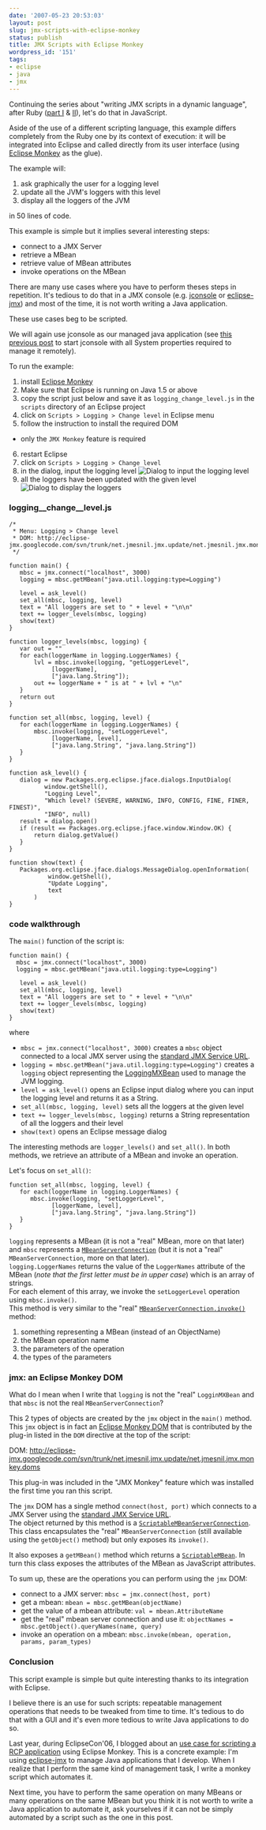 ```yaml
---
date: '2007-05-23 20:53:03'
layout: post
slug: jmx-scripts-with-eclipse-monkey
status: publish
title: JMX Scripts with Eclipse Monkey
wordpress_id: '151'
tags:
- eclipse
- java
- jmx
---
```


Continuing the series about "writing JMX scripts in a dynamic language", after Ruby ([part I][part-I] & [II][part-II]), let's do that in JavaScript.

Aside of the use of a different scripting language, this example differs completely from the Ruby one by its context of execution: it will be integrated into Eclipse and called directly from its user interface (using [Eclipse Monkey][eclipse-monkey] as the glue).

The example will:

1. ask graphically the user for a logging level
2. update all the JVM's loggers with this level
3. display all the loggers of the JVM

in 50 lines of code.

This example is simple but it implies several interesting steps:

* connect to a JMX Server
* retrieve a MBean
* retrieve value of MBean attributes
* invoke operations on the MBean

There are many use cases where you have to perform theses steps in repetition. It's tedious to do that in a JMX console (e.g. [jconsole][jconsole] or [eclipse-jmx][eclipse-jmx]) and most of the time, it is not worth writing a Java application.

These use cases beg to be scripted.

[part-I]: http://jmesnil.net/weblog/2007/03/23/jmx-scripts-using-jruby/
[part-II]: http://jmesnil.net/weblog/2007/04/03/jmx-scripts-using-jruby-part-ii/
[eclipse-monkey]: http://www.eclipse.org/dash/monkey-help.php?key=installing
[jconsole]: http://java.sun.com/j2se/1.5.0/docs/guide/management/jconsole.html
[eclipse-jmx]: http://code.google.com/p/eclipse-jmx/

We will again use jconsole as our managed java application (see [this previous post][part-II] to start jconsole with all System properties required to manage it remotely).

To run the example:

1. install [Eclipse Monkey][eclipse-monkey]
2. Make sure that Eclipse is running on Java 1.5 or above
3. copy the script just below and save it as `logging_change_level.js` in the `scripts` directory of an Eclipse project
4. click on `Scripts > Logging > Change level` in Eclipse menu
5. follow the instruction to install the required DOM
  * only the `JMX Monkey` feature is required
6. restart Eclipse
7. click on `Scripts > Logging > Change level`
8. in the dialog, input the logging level
    ![Dialog to input the logging level][logging-input-level-dialog]
9. all the loggers have been updated with the given level
    ![Dialog to display the loggers][logging-results]

### logging\_\_change\_\_level.js ###

<pre><code class='javascript'>/*
 * Menu: Logging > Change level
 * DOM: http://eclipse-jmx.googlecode.com/svn/trunk/net.jmesnil.jmx.update/net.jmesnil.jmx.monkey.doms
 */
    
function main() {
   mbsc = jmx.connect("localhost", 3000)
   logging = mbsc.getMBean("java.util.logging:type=Logging")
   
   level = ask_level()
   set_all(mbsc, logging, level)
   text = "All loggers are set to " + level + "\n\n"
   text += logger_levels(mbsc, logging)
   show(text)
}
    
function logger_levels(mbsc, logging) {
   var out = ""
   for each(loggerName in logging.LoggerNames) {
       lvl = mbsc.invoke(logging, "getLoggerLevel",
            [loggerName],
            ["java.lang.String"]);
       out += loggerName + " is at " + lvl + "\n"
   }
   return out
}
    
function set_all(mbsc, logging, level) {
   for each(loggerName in logging.LoggerNames) {
       mbsc.invoke(logging, "setLoggerLevel",
            [loggerName, level],
            ["java.lang.String", "java.lang.String"])
   }
}
    
function ask_level() {
   dialog = new Packages.org.eclipse.jface.dialogs.InputDialog(
          window.getShell(), 
          "Logging Level",
          "Which level? (SEVERE, WARNING, INFO, CONFIG, FINE, FINER, FINEST)",
          "INFO", null)
   result = dialog.open()
   if (result == Packages.org.eclipse.jface.window.Window.OK) {
       return dialog.getValue()
   }
}
    
function show(text) {
   Packages.org.eclipse.jface.dialogs.MessageDialog.openInformation(
           window.getShell(),
           "Update Logging",
           text
       )
}
</code></pre>

### code walkthrough ###

The `main()` function of the script is:

<pre><code class='javascript'>function main() {
  mbsc = jmx.connect("localhost", 3000)
  logging = mbsc.getMBean("java.util.logging:type=Logging")
     
   level = ask_level()
   set_all(mbsc, logging, level)
   text = "All loggers are set to " + level + "\n\n"
   text += logger_levels(mbsc, logging)
   show(text)
} 
</code></pre>

where

* `mbsc = jmx.connect("localhost", 3000)` creates a `mbsc` object connected to a local JMX server using the [standard JMX Service URL][std-jmx-url].
* `logging = mbsc.getMBean("java.util.logging:type=Logging")` creates a `logging` object representing the [LoggingMXBean][LoggingMXBean] used to manage the JVM logging.
* `level = ask_level()` opens an Eclipse input dialog where you can input the logging level and returns it as a String.
* `set_all(mbsc, logging, level)` sets all the loggers at the given level
* `text += logger_levels(mbsc, logging)` returns a String representation of all the loggers and their level
* `show(text)` opens an Eclipse message dialog

The interesting methods are `logger_levels()` and `set_all()`. In both methods, we retrieve an attribute of a MBean and invoke an operation.

Let's focus on `set_all()`:

<pre><code class='javascript'>function set_all(mbsc, logging, level) {
   for each(loggerName in logging.LoggerNames) {
      mbsc.invoke(logging, "setLoggerLevel",
            [loggerName, level],
            ["java.lang.String", "java.lang.String"])
   }
}  
</code></pre>

`logging` represents a MBean (it is not a "real" MBean, more on that later) and `mbsc` represents a [`MBeanServerConnection`][mbsc-javadoc] (but it is not a "real" `MBeanServerConnection`, more on that later).  
`logging.LoggerNames` returns the value of the `LoggerNames` attribute of the MBean (_note that the *first letter* must be in *upper case*_) which is an array of strings.  
For each element of this array, we invoke the `setLoggerLevel` operation using `mbsc.invoke()`.   
This method is very similar to the "real" [`MBeanServerConnection.invoke()`][mbsc.invoke-javadoc] method:

1. something representing a MBean (instead of an ObjectName)
2. the MBean operation name
3. the parameters of the operation
4. the types of the parameters

### jmx: an Eclipse Monkey DOM ###

What do I mean when I write that `logging` is not the "real" `LogginMXBean` and that `mbsc` is not the real `MBeanServerConnection`?

This 2 types of objects are created by the `jmx` object in the `main()` method. This `jmx` object is in fact an [Eclipse Monkey DOM][eclipse-monkey-dom] that is contributed by the plug-in listed in the `DOM` directive at the top of the script:

DOM: http://eclipse-jmx.googlecode.com/svn/trunk/net.jmesnil.jmx.update/net.jmesnil.jmx.monkey.doms
    



This plug-in was included in the "JMX Monkey" feature which was installed the first time you ran this script.

The `jmx` DOM has a single method `connect(host, port)` which connects to a JMX Server using the [standard JMX Service URL][std-jmx-url].  
The object returned by this method is a [`ScriptableMBeanServerConnection`][ScriptableMBeanServerConnection]. This class encapsulates the "real" `MBeanServerConnection` (still available using the `getObject()` method) but only exposes its `invoke()`.

It also exposes a `getMBean()` method which returns a [`ScriptableMBean`][ScriptableMBean]. In turn this class exposes the attributes of the MBean as JavaScript attributes.

To sum up, these are the operations you can perform using the `jmx` DOM:

* connect to a JMX server: `mbsc = jmx.connect(host, port)`
* get a mbean: `mbean = mbsc.getMBean(objectName)`
* get the value of a mbean attribute: `val = mbean.AttributeName`
* get the "real" mbean server connection and use it: `objectNames = mbsc.getObject().queryNames(name, query)`
* invoke an operation on a mbean: `mbsc.invoke(mbean, operation, params, param_types)`

### Conclusion ###

This script example is simple but quite interesting thanks to its integration with Eclipse.

I believe there is an use for such scripts: repeatable management operations that needs to be tweaked from time to time.
It's tedious to do that with a GUI and it's even more tedious to write Java applications to do so.

Last year, during EclipseCon'06, I blogged about an [use case for scripting a RCP application][scripting-rcp-application] using Eclipse Monkey.
This is a concrete example: I'm using [eclipse-jmx][eclipse-jmx] to manage Java applications that I develop. When I realize that I perform the same kind of management task, I write a monkey script which automates it.

Next time, you have to perform the same operation on many MBeans or many operations on the same MBean but you think it is not worth to write a Java application to automate it, ask yourselves if it can not be simply automated by a script such as the one in this post.

[LoggingMXBean]: http://java.sun.com/j2se/1.5.0/docs/api/java/util/logging/LoggingMXBean.html
[mbsc-javadoc]: http://java.sun.com/j2se/1.5.0/docs/api/javax/management/MBeanServerConnection.html
[mbsc.invoke-javadoc]: http://java.sun.com/j2se/1.5.0/docs/api/javax/management/MBeanServerConnection.html#invoke(javax.management.ObjectName,%20java.lang.String,%20java.lang.Object[],%20java.lang.String[])
[mbsc.setAttribute-javadoc]:http://java.sun.com/j2se/1.5.0/docs/api/javax/management/MBeanServerConnection.html#setAttribute(javax.management.ObjectName,%20javax.management.Attribute)
[std-jmx-url]: http://java.sun.com/j2se/1.5.0/docs/guide/management/agent.html#connecting
[logging-input-level-dialog]: http://jmesnil.net/img/logging_level_input.png
[logging-results]: http://jmesnil.net/img/logging_results.png
[eclipse-monkey-dom]: http://www.eclipse.org/dash/monkey-help.php?key=writing-doms
[ScriptableMBeanServerConnection]: http://eclipse-jmx.googlecode.com/svn/trunk/net.jmesnil.jmx.monkey.doms/src/net/jmesnil/jmx/monkey/doms/ScriptableMBeanServerConnection.java
[ScriptableMBean]: http://eclipse-jmx.googlecode.com/svn/trunk/net.jmesnil.jmx.monkey.doms/src/net/jmesnil/jmx/monkey/doms/ScriptableMBean.java
[scripting-rcp-application]: http://jmesnil.net/weblog/2006/03/22/use-case-for-scripting-a-rcp-application
